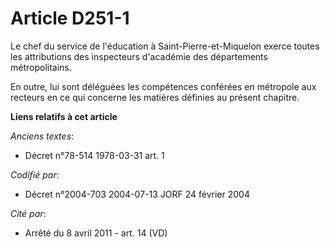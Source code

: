 # Article D251-1

Le chef du service de l'éducation à Saint-Pierre-et-Miquelon exerce toutes les attributions des inspecteurs d'académie des
départements métropolitains.

En outre, lui sont déléguées les compétences conférées en métropole aux recteurs en ce qui concerne les matières définies au
présent chapitre.

**Liens relatifs à cet article**

_Anciens textes_:

  - Décret n°78-514 1978-03-31 art. 1

_Codifié par_:

  - Décret n°2004-703 2004-07-13 JORF 24 février 2004

_Cité par_:

  - Arrêté du 8 avril 2011 - art. 14 (VD)
